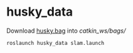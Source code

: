 # husky_data
Download [husky.bag](https://drive.google.com/file/d/1QqVY7z-3ojrfrI3Q6LTY4Ui_0nkOpEqO/view?usp=sharing) into *catkin_ws/bags/*

```bash
roslaunch husky_data slam.launch
```
